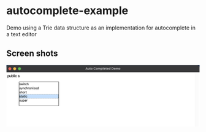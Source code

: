 # autocomplete-example
Demo using a Trie data structure as an implementation for autocomplete in a text editor

## Screen shots
![ScreenShot](screenshot_01.png)
